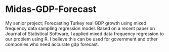 # Midas-GDP-Forecast

My senior project; Forecasting Turkey real GDP growth using mixed frequency data sampling regression model. Based on a recent paper on Journal of Statistical Software, I applied mixed data frequency regression to our problem using R. I believe this can be used for government and other componies who need accurate gdp forecast.
